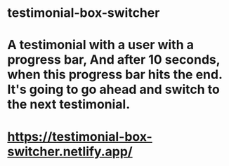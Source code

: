 # testimonial-box-switcher

# A testimonial with a user with a progress bar, And after 10 seconds, when this progress bar hits the end. It's going to go ahead and switch to the next testimonial.

# https://testimonial-box-switcher.netlify.app/
